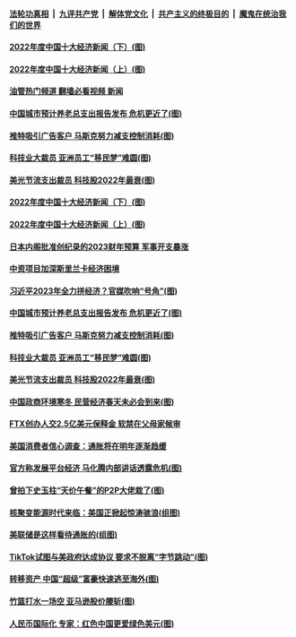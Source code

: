 ####  [法轮功真相](../../../../basic/blob/master/README.md?t=12250812) &nbsp;|&nbsp; [九评共产党](../../../../9ping.md/blob/master/README.md?t=12250812) &nbsp;|&nbsp; [解体党文化](../../../../jtdwh.md/blob/master/README.md?t=12250812)  &nbsp;|&nbsp; [共产主义的终极目的](../../../../gczydzjmd.md/blob/master/README.md?t=12250812) &nbsp;|&nbsp; [魔鬼在统治我们的世界](../../../../mgztzwmdsj.md/blob/master/README.md?t=12250812) 

#### [2022年度中国十大经济新闻（下）(图)](../pages/p5/1024915.md?t=12250812) 

#### [2022年度中国十大经济新闻（上）(图)](../pages/p5/1024914.md?t=12250812) 

#### [油管热门频道 翻墙必看视频 新闻](http://129.146.143.75:81/youtube.html?12250812)

#### [中国城市预计养老总支出报告发布 危机更近了(图)](../pages/p5/1024837.md?t=12250812) 

#### [推特吸引广告客户 马斯克努力减支控制消耗(图)](../pages/p5/1024861.md?t=12250812) 

#### [科技业大裁员 亚洲员工“移民梦”难圆(图)](../pages/p5/1024859.md?t=12250812) 

#### [美光节流支出裁员 科技股2022年最衰(图)](../pages/p5/1024858.md?t=12250812) 

#### [2022年度中国十大经济新闻（下）(图)](../pages/p5/1024915.md?t=12250812) 

#### [2022年度中国十大经济新闻（上）(图)](../pages/p5/1024914.md?t=12250812) 

#### [日本内阁批准创纪录的2023财年预算 军事开支暴涨](../pages/p5/1024899.md?t=12250812) 

#### [中资项目加深斯里兰卡经济困境](../pages/p5/1024898.md?t=12250812) 

#### [习近平2023年全力拼经济？官媒吹响“号角”(图)](../pages/p5/1024882.md?t=12250812) 

#### [中国城市预计养老总支出报告发布 危机更近了(图)](../pages/p5/1024837.md?t=12250812) 

#### [推特吸引广告客户 马斯克努力减支控制消耗(图)](../pages/p5/1024861.md?t=12250812) 

#### [科技业大裁员 亚洲员工“移民梦”难圆(图)](../pages/p5/1024859.md?t=12250812) 

#### [美光节流支出裁员 科技股2022年最衰(图)](../pages/p5/1024858.md?t=12250812) 

#### [中国政商环境寒冬 民营经济春天未必会到来(图)](../pages/p5/1024829.md?t=12250812) 

#### [FTX创办人交2.5亿美元保释金 软禁在父母家候审](../pages/p5/1024827.md?t=12250812) 

#### [美国消费者信心调查：通胀将在明年逐渐趋缓](../pages/p5/1024826.md?t=12250812) 

#### [官方称发展平台经济 马化腾内部讲话透露危机(图)](../pages/p5/1024823.md?t=12250812) 

#### [曾拍下史玉柱“天价午餐”的P2P大佬栽了(图)](../pages/p5/1024781.md?t=12250812) 

#### [核聚变能源时代来临：美国正掀起惊涛骇浪(组图)](../pages/p5/1024775.md?t=12250812) 

#### [美联储是这样看待通胀的(组图)](../pages/p5/1024767.md?t=12250812) 

#### [TikTok试图与美政府达成协议 要求不脱离“字节跳动”(图)](../pages/p5/1024758.md?t=12250812) 

#### [转移资产 中国“超级”富豪快速逃至海外(图)](../pages/p5/1024756.md?t=12250812) 

#### [竹篮打水一场空 亚马逊股价腰斩(图)](../pages/p5/1024753.md?t=12250812) 

#### [人民币国际化 专家：红色中国更爱绿色美元(图)](../pages/p5/1024580.md?t=12250812) 

<img src='http://gfw-breaker.win/goodnews/indexes/p5.md' width='0px' height='0px'/>
